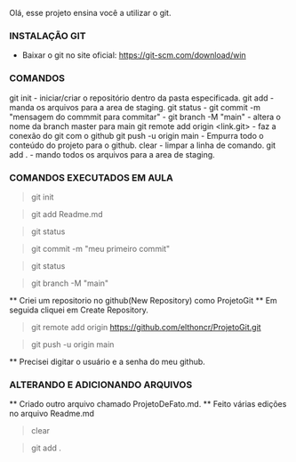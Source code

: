 Olá, esse projeto ensina você a utilizar o git.

### INSTALAÇÃO GIT

 * Baixar o git no site oficial: https://git-scm.com/download/win

### COMANDOS

 git init - iniciar/criar o repositório dentro da pasta especificada.
 git add - manda os arquivos para a area de staging.
 git status - 
 git commit -m "mensagem do commmit para commitar" - 
 git branch -M "main" - altera o nome da branch master para main
 git remote add origin <link.git> - faz a conexão do git com o github
 git push -u origin main - Empurra todo o conteúdo do projeto para o github.
 clear - limpar a linha de comando.
 git add . - mando todos os arquivos para a area de staging.

### COMANDOS EXECUTADOS EM AULA

 > git init

 > git add Readme.md

 > git status

 > git commit -m "meu primeiro commit"

 > git status

 > git branch -M "main"

 ** Criei um repositorio no github(New Repository) como ProjetoGit
 ** Em seguida cliquei em Create Repository.

 > git remote add origin https://github.com/elthoncr/ProjetoGit.git

 > git push -u origin main

 ** Precisei digitar o usuário e a senha do meu github.

### ALTERANDO E ADICIONANDO ARQUIVOS

 ** Criado outro arquivo chamado ProjetoDeFato.md.
 ** Feito várias edições no arquivo Readme.md

 > clear

 > git add .

 >  
